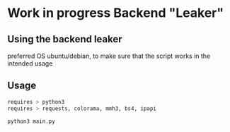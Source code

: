 # Work in progress Backend "Leaker"

## Using the backend leaker
preferred OS ubuntu/debian, to make sure that the script works in the intended usage

## Usage

```bash
requires > python3
requires > requests, colorama, mmh3, bs4, ipapi
```
```bash
python3 main.py
```
